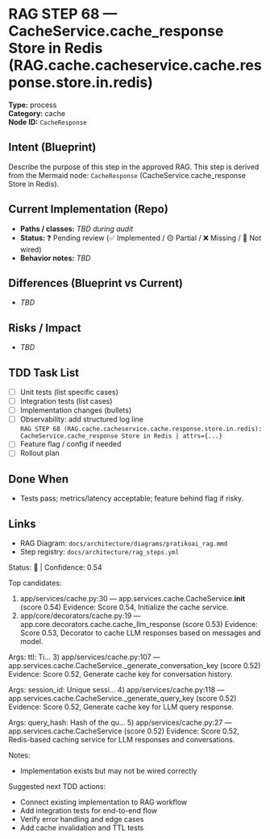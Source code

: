 # RAG STEP 68 — CacheService.cache_response Store in Redis (RAG.cache.cacheservice.cache.response.store.in.redis)

**Type:** process  
**Category:** cache  
**Node ID:** `CacheResponse`

## Intent (Blueprint)
Describe the purpose of this step in the approved RAG. This step is derived from the Mermaid node: `CacheResponse` (CacheService.cache_response Store in Redis).

## Current Implementation (Repo)
- **Paths / classes:** _TBD during audit_
- **Status:** ❓ Pending review (✅ Implemented / 🟡 Partial / ❌ Missing / 🔌 Not wired)
- **Behavior notes:** _TBD_

## Differences (Blueprint vs Current)
- _TBD_

## Risks / Impact
- _TBD_

## TDD Task List
- [ ] Unit tests (list specific cases)
- [ ] Integration tests (list cases)
- [ ] Implementation changes (bullets)
- [ ] Observability: add structured log line  
  `RAG STEP 68 (RAG.cache.cacheservice.cache.response.store.in.redis): CacheService.cache_response Store in Redis | attrs={...}`
- [ ] Feature flag / config if needed
- [ ] Rollout plan

## Done When
- Tests pass; metrics/latency acceptable; feature behind flag if risky.

## Links
- RAG Diagram: `docs/architecture/diagrams/pratikoai_rag.mmd`
- Step registry: `docs/architecture/rag_steps.yml`


<!-- AUTO-AUDIT:BEGIN -->
Status: 🔌  |  Confidence: 0.54

Top candidates:
1) app/services/cache.py:30 — app.services.cache.CacheService.__init__ (score 0.54)
   Evidence: Score 0.54, Initialize the cache service.
2) app/core/decorators/cache.py:19 — app.core.decorators.cache.cache_llm_response (score 0.53)
   Evidence: Score 0.53, Decorator to cache LLM responses based on messages and model.

Args:
    ttl: Ti...
3) app/services/cache.py:107 — app.services.cache.CacheService._generate_conversation_key (score 0.52)
   Evidence: Score 0.52, Generate cache key for conversation history.

Args:
    session_id: Unique sessi...
4) app/services/cache.py:118 — app.services.cache.CacheService._generate_query_key (score 0.52)
   Evidence: Score 0.52, Generate cache key for LLM query response.

Args:
    query_hash: Hash of the qu...
5) app/services/cache.py:27 — app.services.cache.CacheService (score 0.52)
   Evidence: Score 0.52, Redis-based caching service for LLM responses and conversations.

Notes:
- Implementation exists but may not be wired correctly

Suggested next TDD actions:
- Connect existing implementation to RAG workflow
- Add integration tests for end-to-end flow
- Verify error handling and edge cases
- Add cache invalidation and TTL tests
<!-- AUTO-AUDIT:END -->